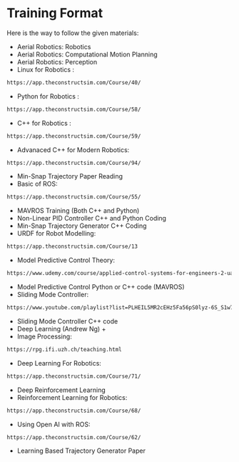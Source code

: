 # Training Format

Here is the way to follow the given materials:
* Aerial Robotics: Robotics
* Aerial Robotics: Computational Motion Planning
* Aerial Robotics: Perception
* Linux for Robotics : 
```sh
https://app.theconstructsim.com/Course/40/
```
* Python for Robotics : 
```sh
https://app.theconstructsim.com/Course/58/
```
* C++ for Robotics : 
```sh
https://app.theconstructsim.com/Course/59/
```
* Advanaced C++ for Modern Robotics:
```sh
https://app.theconstructsim.com/Course/94/
```
* Min-Snap Trajectory Paper Reading
* Basic of ROS:
```sh
https://app.theconstructsim.com/Course/55/
```
* MAVROS Training (Both C++ and Python)
* Non-Linear PID Controller C++ and Python Coding
* Min-Snap Trajectory Generator C++ Coding
* URDF for Robot Modelling:
```sh
https://app.theconstructsim.com/Course/13
```
* Model Predictive Control Theory:
```sh
https://www.udemy.com/course/applied-control-systems-for-engineers-2-uav-drone-control/
```
* Model Predictive Control Python or C++ code (MAVROS)
* Sliding Mode Controller:
```sh
https://www.youtube.com/playlist?list=PLHEIL5MR2cEHz5Fa56pS0lyz-6S_S1w78
```
* Sliding Mode Controller C++ code
* Deep Learning (Andrew Ng) + 
* Image Processing:
```sh
https://rpg.ifi.uzh.ch/teaching.html
```
* Deep Learning For Robotics: 
```sh
https://app.theconstructsim.com/Course/71/
```
* Deep Reinforcement Learning
* Reinforcement Learning for Robotics:
```sh
https://app.theconstructsim.com/Course/68/
```
* Using Open AI with ROS:
```sh
https://app.theconstructsim.com/Course/62/
```
* Learning Based Trajectory Generator Paper



